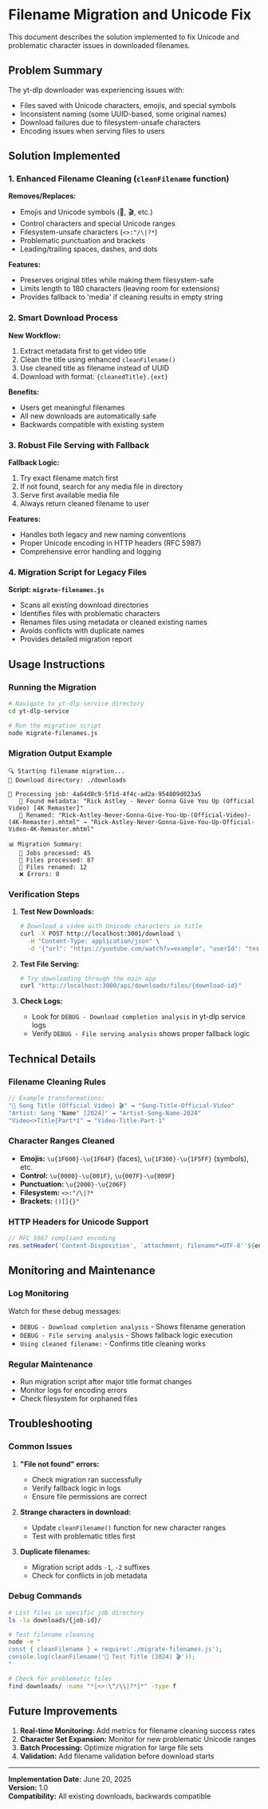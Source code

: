 # Filename Migration and Unicode Fix

This document describes the solution implemented to fix Unicode and problematic character issues in downloaded filenames.

## Problem Summary

The yt-dlp downloader was experiencing issues with:
- Files saved with Unicode characters, emojis, and special symbols
- Inconsistent naming (some UUID-based, some original names)
- Download failures due to filesystem-unsafe characters
- Encoding issues when serving files to users

## Solution Implemented

### 1. Enhanced Filename Cleaning (`cleanFilename` function)

**Removes/Replaces:**
- Emojis and Unicode symbols (🎵, 🎬, etc.)
- Control characters and special Unicode ranges
- Filesystem-unsafe characters (`<>:"/\|?*`)
- Problematic punctuation and brackets
- Leading/trailing spaces, dashes, and dots

**Features:**
- Preserves original titles while making them filesystem-safe
- Limits length to 180 characters (leaving room for extensions)
- Provides fallback to 'media' if cleaning results in empty string

### 2. Smart Download Process

**New Workflow:**
1. Extract metadata first to get video title
2. Clean the title using enhanced `cleanFilename()`
3. Use cleaned title as filename instead of UUID
4. Download with format: `{cleanedTitle}.{ext}`

**Benefits:**
- Users get meaningful filenames
- All new downloads are automatically safe
- Backwards compatible with existing system

### 3. Robust File Serving with Fallback

**Fallback Logic:**
1. Try exact filename match first
2. If not found, search for any media file in directory
3. Serve first available media file
4. Always return cleaned filename to user

**Features:**
- Handles both legacy and new naming conventions
- Proper Unicode encoding in HTTP headers (RFC 5987)
- Comprehensive error handling and logging

### 4. Migration Script for Legacy Files

**Script: `migrate-filenames.js`**
- Scans all existing download directories
- Identifies files with problematic characters
- Renames files using metadata or cleaned existing names
- Avoids conflicts with duplicate names
- Provides detailed migration report

## Usage Instructions

### Running the Migration

```bash
# Navigate to yt-dlp-service directory
cd yt-dlp-service

# Run the migration script
node migrate-filenames.js
```

### Migration Output Example
```
🔍 Starting filename migration...
📁 Download directory: ./downloads

📂 Processing job: 4a64d8c9-5f1d-4f4c-ad2a-954809d023a5
   📄 Found metadata: "Rick Astley - Never Gonna Give You Up (Official Video) [4K Remaster]"
   🔄 Renamed: "Rick-Astley-Never-Gonna-Give-You-Up-(Official-Video)-(4K-Remaster).mhtml" → "Rick-Astley-Never-Gonna-Give-You-Up-Official-Video-4K-Remaster.mhtml"

📊 Migration Summary:
   📁 Jobs processed: 45
   📄 Files processed: 87
   🔄 Files renamed: 12
   ❌ Errors: 0
```

### Verification Steps

1. **Test New Downloads:**
   ```bash
   # Download a video with Unicode characters in title
   curl -X POST http://localhost:3001/download \
     -H "Content-Type: application/json" \
     -d '{"url": "https://youtube.com/watch?v=example", "userId": "test"}'
   ```

2. **Test File Serving:**
   ```bash
   # Try downloading through the main app
   curl "http://localhost:3000/api/downloads/files/{download-id}"
   ```

3. **Check Logs:**
   - Look for `DEBUG - Download completion analysis` in yt-dlp service logs
   - Verify `DEBUG - File serving analysis` shows proper fallback logic

## Technical Details

### Filename Cleaning Rules

```javascript
// Example transformations:
"🎵 Song Title (Official Video) 🎬" → "Song-Title-Official-Video"
"Artist: Song "Name" [2024]" → "Artist-Song-Name-2024"
"Video<>Title|Part*1" → "Video-Title-Part-1"
```

### Character Ranges Cleaned

- **Emojis:** `\u{1F600}-\u{1F64F}` (faces), `\u{1F300}-\u{1F5FF}` (symbols), etc.
- **Control:** `\u{0000}-\u{001F}`, `\u{007F}-\u{009F}`
- **Punctuation:** `\u{2000}-\u{206F}`
- **Filesystem:** `<>:"/\|?*`
- **Brackets:** `()[]{}"`

### HTTP Headers for Unicode Support

```javascript
// RFC 5987 compliant encoding
res.setHeader('Content-Disposition', `attachment; filename*=UTF-8''${encodedDisplayName}`);
```

## Monitoring and Maintenance

### Log Monitoring
Watch for these debug messages:
- `DEBUG - Download completion analysis` - Shows filename generation
- `DEBUG - File serving analysis` - Shows fallback logic execution
- `Using cleaned filename:` - Confirms title cleaning works

### Regular Maintenance
- Run migration script after major title format changes
- Monitor logs for encoding errors
- Check filesystem for orphaned files

## Troubleshooting

### Common Issues

1. **"File not found" errors:**
   - Check migration ran successfully
   - Verify fallback logic in logs
   - Ensure file permissions are correct

2. **Strange characters in download:**
   - Update `cleanFilename()` function for new character ranges
   - Test with problematic titles first

3. **Duplicate filenames:**
   - Migration script adds `-1`, `-2` suffixes
   - Check for conflicts in job metadata

### Debug Commands

```bash
# List files in specific job directory
ls -la downloads/{job-id}/

# Test filename cleaning
node -e "
const { cleanFilename } = require('./migrate-filenames.js');
console.log(cleanFilename('🎵 Test Title (2024) 🎬'));
"

# Check for problematic files
find downloads/ -name "*[<>:\"/\\|?*]*" -type f
```

## Future Improvements

1. **Real-time Monitoring:** Add metrics for filename cleaning success rates
2. **Character Set Expansion:** Monitor for new problematic Unicode ranges
3. **Batch Processing:** Optimize migration for large file sets
4. **Validation:** Add filename validation before download starts

---

**Implementation Date:** June 20, 2025  
**Version:** 1.0  
**Compatibility:** All existing downloads, backwards compatible